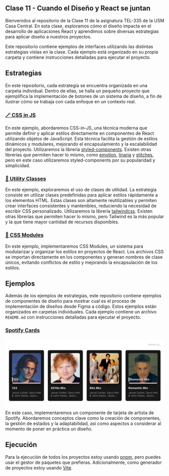## Clase 11 - Cuando el Diseño y React se juntan

Bienvenidos al repositorio de la Clase 11 de la asignatura TEL-335 de la USM Casa Central. En esta clase, exploramos cómo el diseño impacta en el desarrollo de aplicaciones React y aprendimos sobre diversas estrategias para aplicar diseño a nuestros proyectos.

Este repositorio contiene ejemplos de interfaces utilizando las distintas estrategias vistas en la clase. Cada ejemplo está organizado en su propia carpeta y contiene instrucciones detalladas para ejecutar el proyecto.

## Estrategias

En este repositorio, cada estrategia se encuentra organizada en una carpeta individual. Dentro de ellas, se halla un pequeño proyecto que ejemplifica la implementación de botones de un sistema de diseño, a fin de ilustrar cómo se trabaja con cada enfoque en un contexto real.

### [🪄 CSS in JS](https://github.com/alvaaz/clase-11-react-diseno/tree/main/strategies/css-in-js)

En este ejemplo, abordaremos CSS-in-JS, una técnica moderna que permite definir y aplicar estilos directamente en componentes de React utilizando objetos de JavaScript. Esta técnica facilita la gestión de estilos dinámicos y modulares, mejorando el encapsulamiento y la escalabilidad del proyecto. Utilizaremos la librería [styled-components](https://styled-components.com/). Existen otras librerías que permiten hacer lo mismo, como [emotion](https://emotion.sh/), [linaria](https://linaria.dev/) y [stitches](https://stitches.dev/), pero en este caso utilizaremos styled-components por su popularidad y simplicidad.

### [🧙 Utility Classes](https://github.com/alvaaz/clase-11-react-diseno/tree/main/strategies/utility-classes)

En este ejemplo, exploraremos el uso de clases de utilidad. La estrategia consiste en utilizar clases predefinidas para aplicar estilos rápidamente a los elementos HTML. Estas clases son altamente reutilizables y permiten crear interfaces consistentes y mantenibles, reduciendo la necesidad de escribir CSS personalizado. Utilizaremos la librería [tailwindcss](https://tailwindcss.com/). Existen otras librerías que permiten hacer lo mismo, pero Tailwind es la más popular y la que tiene mayor cantidad de recursos disponibles.

### [🧩 CSS Modules](https://github.com/alvaaz/clase-11-react-diseno/tree/main/strategies/css-modules)

En este ejemplo, implementaremos CSS Modules, un sistema para modularizar y organizar los estilos en proyectos de React. Los archivos CSS se importan directamente en los componentes y generan nombres de clase únicos, evitando conflictos de estilo y mejorando la encapsulación de los estilos.

## Ejemplos

Además de los ejemplos de estrategias, este repositorio contiene ejemplos de componentes de diseño para mostrar cual es el proceso de implementación de diseños desde Figma a código. Estos ejemplos están organizados en carpetas individuales. Cada ejemplo contiene un archivo `README.md` con instrucciones detalladas para ejecutar el proyecto.

### [Spotify Cards](https://github.com/alvaaz/clase-11-react-diseno/tree/main/example)

![Spotify Cards Mockup!](https://github.com/alvaaz/clase-11-react-diseno/blob/ba4e44e27292e7b5dd9d8c3b9113a08186627e50/example-1/public/cover.png?raw=true "Spotify Cards Mockup")

En este caso, implementaremos un componente de tarjeta de artista de Spotify. Abordaremos conceptos clave como la creación de componentes, la gestión de estados y la adaptabilidad, así como aspectos a considerar al momento de poner en práctica un diseño.

## Ejecución

Para la ejecución de todos los proyectos estoy usando [pnpm](https://pnpm.js.org/), pero puedes usar el gestor de paquetes que prefieras. Adicionalmente, como generador de proyectos estoy usando [Vite](https://vitejs.dev/).
